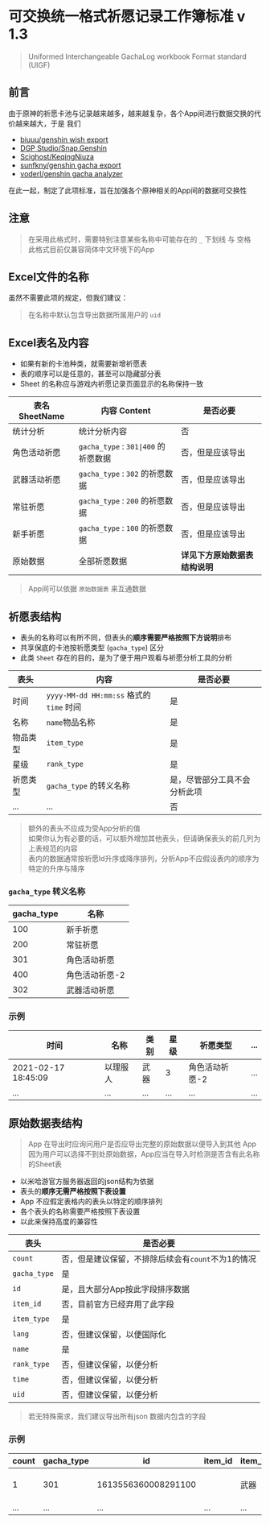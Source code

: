 # 可交换统一格式祈愿记录工作簿标准 v 1.3

> Uniformed Interchangeable GachaLog workbook Format standard (UIGF)

## 前言

由于原神的祈愿卡池与记录越来越多，越来越复杂，各个App间进行数据交换的代价越来越大，于是
我们

* [biuuu/genshin wish export](https://github.com/biuuu/genshin-wish-export)
* [DGP Studio/Snap.Genshin](https://github.com/DGP-Studio/Snap.Genshin)
* [Scighost/KeqingNiuza](https://github.com/Scighost/KeqingNiuza)
* [sunfkny/genshin gacha export](https://github.com/sunfkny/genshin-gacha-export)
* [voderl/genshin gacha analyzer](https://github.com/voderl/genshin-gacha-analyzer)


在此一起，制定了此项标准，旨在加强各个原神相关的App间的数据可交换性

## 注意

> 在采用此格式时，需要特别注意某些名称中可能存在的 `_` 下划线 与 空格  
> 此格式目前仅兼容简体中文环境下的App

## Excel文件的名称

虽然不需要此项的规定，但我们建议：

> 在名称中默认包含导出数据所属用户的 `uid`

## Excel表名及内容

* 如果有新的卡池种类，就需要新增祈愿表
* 表的顺序可以是任意的，甚至可以隐藏部分表
* Sheet 的名称应与游戏内祈愿记录页面显示的名称保持一致

|表名 SheetName|内容 Content|是否必要|
|-|-|-|
|统计分析|统计分析内容|否|
|角色活动祈愿|`gacha_type` : `301\|400` 的祈愿数据|否，但是应该导出|
|武器活动祈愿|`gacha_type` : `302` 的祈愿数据|否，但是应该导出|
|常驻祈愿|`gacha_type` : `200` 的祈愿数据|否，但是应该导出|
|新手祈愿|`gacha_type` : `100` 的祈愿数据|否，但是应该导出|
|原始数据|全部祈愿数据|**详见下方原始数据表结构说明**|

> App间可以依据 `原始数据表` 来互通数据

## 祈愿表结构

* 表头的名称可以有所不同，但表头的**顺序需要严格按照下方说明**排布
* 共享保底的卡池按祈愿类型 (`gacha_type`) 区分
* 此类 `Sheet` 存在的目的，是为了便于用户观看与祈愿分析工具的分析

|表头|内容|是否必要|
|-|-|-|
|时间|`yyyy-MM-dd HH:mm:ss` 格式的 `time` 时间|是|
|名称|`name`物品名称|是|
|物品类型|`item_type`|是|
|星级|`rank_type`|是|
|祈愿类型|`gacha_type` 的转义名称|是，尽管部分工具不会分析此项|
|...|...|否|

> 额外的表头不应成为受App分析的值  
> 如果你认为有必要的话，可以额外增加其他表头，但请确保表头的前几列为上表规范的内容  
> 表内的数据通常按祈愿Id升序或降序排列，分析App不应假设表内的顺序为特定的升序与降序  

### `gacha_type` 转义名称
|gacha_type|名称|
|-|-|
|100|新手祈愿|
|200|常驻祈愿|
|301|角色活动祈愿|
|400|角色活动祈愿-2|
|302|武器活动祈愿|

### 示例

|时间|名称|类别|星级|祈愿类型|...|
|-|-|-|-|-|-|
|2021-02-17 18:45:09|以理服人|武器|3|角色活动祈愿-2|...|
|...|...|...|...|...|...|

## 原始数据表结构

> App 在导出时应询问用户是否应导出完整的原始数据以便导入到其他 App  
> 因为用户可以选择不到处原始数据，App应当在导入时检测是否含有此名称的Sheet表

* 以米哈游官方服务器返回的json结构为依据
* 表头的**顺序无需严格按照下表设置**
* App 不应假定表格内的表头以特定的顺序排列
* 各个表头的名称需要严格按照下表设置
* 以此来保持高度的兼容性

|表头|是否必要|
|-|-|
|`count`|否，但是建议保留，不排除后续会有`count`不为1的情况|
|`gacha_type`|是|
|`id`|是，且大部分App按此字段排序数据|
|`item_id`|否，目前官方已经弃用了此字段|
|`item_type`|是|
|`lang`|否，但建议保留，以便国际化|
|`name`|是|
|`rank_type`|否，但建议保留，以便分析|
|`time`|否，但建议保留，以便分析|
|`uid`|否，但建议保留，以便分析|

> 若无特殊需求，我们建议导出所有json 数据内包含的字段

### 示例
|count|gacha_type|id|item_id|item_type|lang|name|rank_type|time|uid|
|-|-|-|-|-|-|-|-|-|-|
|1|301|1613556360008291100||武器|zh-cn|以理服人|3|2021-02-17 18:45:09|123456789|
|...|...|...|...|...|...|...|...|...|...|